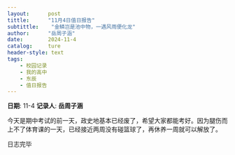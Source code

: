 ```yaml
---
layout:      post
tittle:      "11月4日值日报告"
subtittle:    "金鳞岂是池中物，一遇风雨便化龙"
author:      "岳周子涵"
date:        2024-11-4
catalog:     ture
header-style: text
tags: 
    - 校园记录
    - 我的高中
    - 东辰
    - 值日报告
---
```


**日期**: 11-4
**记录人**: **岳周子涵**



今天是期中考试的前一天，政史地基本已经废了，希望大家都能考好。因为腿伤而上不了体育课的一天，已经接近两周没有碰篮球了，再休养一周就可以解放了。

日志完毕
